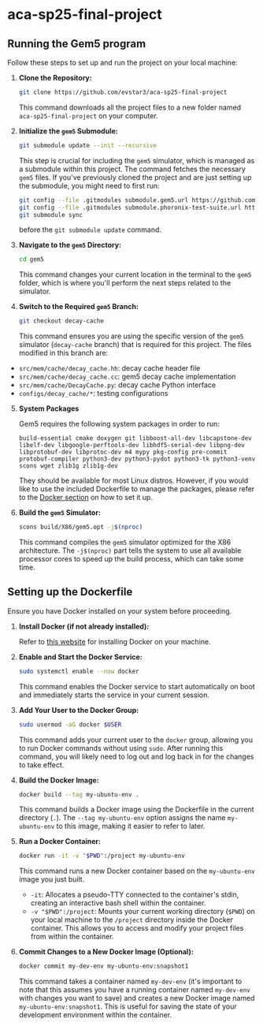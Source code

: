 # aca-sp25-final-project

## Running the Gem5 program

Follow these steps to set up and run the project on your local machine:

1.  **Clone the Repository:**
    ```bash
    git clone https://github.com/evstar3/aca-sp25-final-project
    ```
    This command downloads all the project files to a new folder named `aca-sp25-final-project` on your computer.

2.  **Initialize the `gem5` Submodule:**
    ```bash
    git submodule update --init --recursive
    ```
    This step is crucial for including the `gem5` simulator, which is managed as a submodule within this project. The command fetches the necessary `gem5` files. If you've previously cloned the project and are just setting up the submodule, you might need to first run:
    ```bash
    git config --file .gitmodules submodule.gem5.url https://github.com/evstar3/aca-sp25-gem5.git
    git config --file .gitmodules submodule.phoronix-test-suite.url https://github.com/phoronix-test-suite/phoronix-test-suite.git
    git submodule sync
    ```
    before the `git submodule update` command.

3.  **Navigate to the `gem5` Directory:**
    ```bash
    cd gem5
    ```
    This command changes your current location in the terminal to the `gem5` folder, which is where you'll perform the next steps related to the simulator.

4.  **Switch to the Required `gem5` Branch:**
    ```bash
    git checkout decay-cache
    ```
    This command ensures you are using the specific version of the `gem5` simulator (`decay-cache` branch) that is required for this project.
    The files modified in this branch are:
- `src/mem/cache/decay_cache.hh`: decay cache header file
- `src/mem/cache/decay_cache.cc`: gem5 decay cache implementation
- `src/mem/cache/DecayCache.py`: decay cache Python interface
- `configs/decay_cache/*`: testing configurations

5.  **System Packages**

    Gem5 requires the following system packages in order to run:
    ```
    build-essential cmake doxygen git libboost-all-dev libcapstone-dev libelf-dev libgoogle-perftools-dev libhdf5-serial-dev libpng-dev libprotobuf-dev libprotoc-dev m4 mypy pkg-config pre-commit protobuf-compiler python3-dev python3-pydot python3-tk python3-venv scons wget zlib1g zlib1g-dev
    ```
    They should be available for most Linux distros. However, if you would like to use the included Dockerfile to manage the packages, please refer to the [Docker section](https://github.com/evstar3/aca-sp25-final-project?tab=readme-ov-file#setting-up-the-dockerfile) on how to set it up. 


6. **Build the `gem5` Simulator:**
     ```bash
    scons build/X86/gem5.opt -j$(nproc)
    ```
    This command compiles the `gem5` simulator optimized for the X86 architecture. The `-j$(nproc)` part tells the system to use all available processor cores to speed up the build process, which can take some time.


## Setting up the Dockerfile

Ensure you have Docker installed on your system before proceeding.

1.  **Install Docker (if not already installed):**
    
    Refer to [this website](https://docs.docker.com/get-started/get-docker/) for installing Docker on your machine.

2.  **Enable and Start the Docker Service:**
    ```bash
    sudo systemctl enable --now docker
    ```
    This command enables the Docker service to start automatically on boot and immediately starts the service in your current session.

3.  **Add Your User to the Docker Group:**
    ```bash
    sudo usermod -aG docker $USER
    ```
    This command adds your current user to the `docker` group, allowing you to run Docker commands without using `sudo`. After running this command, you will likely need to log out and log back in for the changes to take effect.

4.  **Build the Docker Image:**
    ```bash
    docker build --tag my-ubuntu-env .
    ```
    This command builds a Docker image using the Dockerfile in the current directory (`.`). The `--tag my-ubuntu-env` option assigns the name `my-ubuntu-env` to this image, making it easier to refer to later.

5.  **Run a Docker Container:**
    ```bash
    docker run -it -v "$PWD":/project my-ubuntu-env
    ```
    This command runs a new Docker container based on the `my-ubuntu-env` image you just built.
    * `-it`: Allocates a pseudo-TTY connected to the container's stdin, creating an interactive bash shell within the container.
    * `-v "$PWD":/project`: Mounts your current working directory (`$PWD`) on your local machine to the `/project` directory inside the Docker container. This allows you to access and modify your project files from within the container.

6.  **Commit Changes to a New Docker Image (Optional):**
    ```bash
    docker commit my-dev-env my-ubuntu-env:snapshot1
    ```
    This command takes a container named `my-dev-env` (it's important to note that this assumes you have a running container named `my-dev-env` with changes you want to save) and creates a new Docker image named `my-ubuntu-env:snapshot1`. This is useful for saving the state of your development environment within the container.
